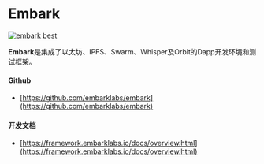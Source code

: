 # Embark

[![embark best](https://ethereum.consensys.net/hs-fs/hubfs/embark%20best.png?width=400&name=embark%20best.png)](http://bit.ly/2GCKyoK)

**Embark**是集成了以太坊、IPFS、Swarm、Whisper及Orbit的Dapp开发环境和测试框架。

#### 

#### Github

* [https://github.com/embarklabs/embark](https://github.com/embarklabs/embark)

#### 

#### 开发文档

* [https://framework.embarklabs.io/docs/overview.html](https://framework.embarklabs.io/docs/overview.html)

